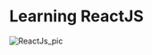 # Learning ReactJS
![ReactJs_pic](https://github.com/Saima786-Far/ReactJS_Project/assets/84591699/6e50e4d2-412e-401c-8502-9d83a2e1b3e3)

